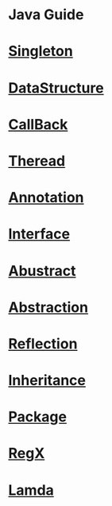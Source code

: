 # Java Guide

# [Singleton]()
# [DataStructure]()
# [CallBack]()
# [Theread]()
# [Annotation]()
# [Interface]()
# [Abustract]()
# [Abstraction]()
# [Reflection]()
# [Inheritance]()
# [Package]()
# [RegX]()
# [Lamda]()
# []()
# []()
# []()
# []()
# []()
